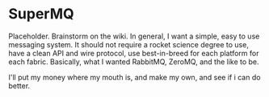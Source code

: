 SuperMQ
=======

Placeholder.  Brainstorm on the wiki.  In general, I want a simple, easy to use messaging system.  It should not require a rocket science degree to use, have a clean API and wire protocol, use best-in-breed for each platform for each fabric.  Basically, what I wanted RabbitMQ, ZeroMQ, and the like to be.

I'll put my money where my mouth is, and make my own, and see if i can do better.
